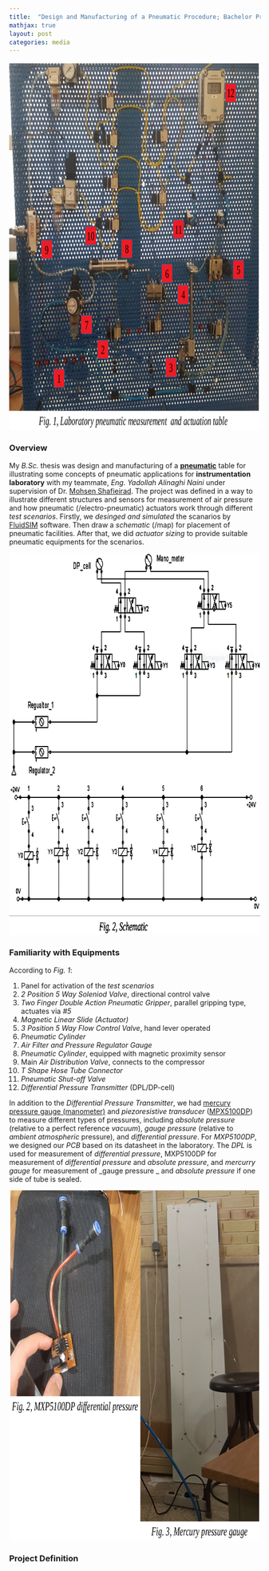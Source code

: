 ```yaml
---
title:  "Design and Manufacturing of a Pneumatic Procedure; Bachelor Project"
mathjax: true
layout: post
categories: media
---
```


<p style="text-align:center;">
    <img width="837" height="739" src="/img/pneumatic_table/pneumatic_table_whole_setup.png" alt="laboratory prenumatic table">
</p>

### Overview

My _B.Sc._ thesis was design and manufacturing of a [__pneumatic__](https://en.wikipedia.org/wiki/Pneumatics) table for illustrating some concepts of pneumatic applications for __instrumentation laboratory__ with my teammate, _Eng. Yadollah Alinaghi Naini_ under supervision of Dr. [Mohsen Shafieirad](https://faculty.kashanu.ac.ir/mshafieirad/en). The project was defined in a way to illustrate different structures and sensors for measurement of air pressure and how pneumatic (/electro-pneumatic) actuators work through different _test scenarios_. Firstly, we _desinged and simulated_ the scanarios by [FluidSIM](https://www.festo.com/in/en/e/technical-education/digital-learning/virtual-simulation-and-modelling-id_31275/) software. Then draw a _schematic_ (/map) for placement of pneumatic facilities. After that, we did _actuator sizing_ to provide suitable pneumatic equipments for the scenarios.

<p style="text-align:center;">
    <img width="888" height="766" src="/img/pneumatic_table/pneumatic_schematic.png" alt="laboratory prenumatic table">
</p>

### Familiarity with Equipments

According to _Fig. 1_:
1. Panel for activation of the _test scenarios_
2. _2 Position 5 Way Soleniod Valve_, directional control valve
3. _Two Finger Double Action Pneumatic Gripper_, parallel gripping type, actuates via _#5_
4. _Magnetic Linear Slide (Actuator)_
5. _3 Position 5 Way Flow Control Valve_, hand lever operated
6. _Pneumatic Cylinder_
7. _Air Filter and Pressure Regulator Gauge_
8. _Pneumatic Cylinder_, equipped with magnetic proximity sensor
9. Main _Air Distribution Valve_, connects to the compressor
10. _T Shape Hose Tube Connector_
11. _Pneumatic Shut-off Valve_
12. _Differential Pressure Transmitter_ (DPL/DP-cell)

In addition to the _Differential Pressure Transmitter_, we had [mercury pressure gauge (manometer)](https://en.wikipedia.org/wiki/Mercury_pressure_gauge) and _piezoresistive transducer_ ([MPX5100DP](https://www.nxp.com/part/MPX5100DP#/)) to measure different types of pressures, including _absolute pressure_ (relative to a perfect reference _vacuum_), _gauge pressure_ (relative to _ambient atmospheric_ pressure), and _differential pressure_. For _MXP5100DP_, we designed our _PCB_ based on its datasheet in the laboratory. The _DPL_ is used for measurement of _differential pressure_, MXP5100DP for measurement of _differential pressure_ and _absolute pressure_, and _mercurry gauge_ for measurement of _gauge pressure _ and _absolute pressure_ if one side of tube is sealed.

<p style="text-align:center;">
    <img width="808" height="702" src="/img/pneumatic_table/pressure_gauge.png" alt="MPX5100DP and mercurry pressure gauge">
</p>

### Project Definition




